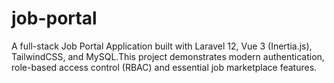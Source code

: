 # job-portal
A full-stack Job Portal Application built with Laravel 12, Vue 3 (Inertia.js), TailwindCSS, and MySQL.This project demonstrates modern authentication, role-based access control (RBAC) and essential job marketplace features.
